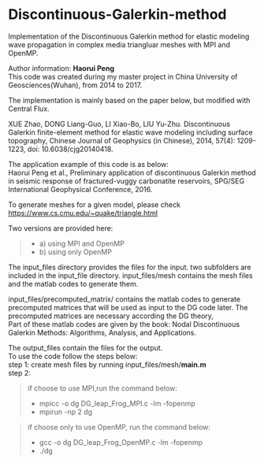 # Discontinuous-Galerkin-method
Implementation of the Discontinuous Galerkin method for elastic modeling wave propagation in complex media triangluar meshes with MPI and OpenMP.  

Author information: **Haorui Peng**  
This code was created during my master project in China University of Geosciences(Wuhan), from 2014 to 2017.  

The implementation is mainly based on the paper below, but modified with Central Flux.   

XUE Zhao, DONG Liang-Guo, LI Xiao-Bo, LIU Yu-Zhu. Discontinuous Galerkin finite-element method for elastic wave modeling including surface topography, Chinese Journal of Geophysics (in Chinese), 2014, 57(4): 1209-1223, doi: 10.6038/cjg20140418.  

The application example of this code is as below:   
Haorui Peng et al., Preliminary application of discontinuous Galerkin method in seismic response of fractured-vuggy 
carbonatite reservoirs, SPG/SEG International Geophysical Conference, 2016. 

To generate meshes for a given model, please check  
https://www.cs.cmu.edu/~quake/triangle.html 

Two versions are provided here:
 > - a) using MPI and OpenMP
 > - b) using only OpenMP

The input_files directory provides the files for the input.
two subfolders are included in the input_file directory.
input_files/mesh contains the mesh files and the matlab codes to generate them.

input_files/precomputed_matrix/ contains the matlab codes to generate precomputed matrices that will be used as
input to the DG code later. The precomputed matrices are necessary according the DG theory,  
Part of these matlab codes are given by the book: Nodal Discontinuous Galerkin Methods: Algorithms, Analysis, and Applications.

The output_files contain the files for the output.  
To use the code follow the steps below:  
step 1: create mesh files by running input_files/mesh/**main.m**  
step 2:  
>if choose to use MPI,run the command below:
> - mpicc -o dg DG_leap_Frog_MPI.c -lm -fopenmp
> - mpirun -np 2 dg

>if choose only to use OpenMP, run the command below:
> - gcc -o dg DG_leap_Frog_OpenMP.c -lm -fopenmp
> - ./dg
